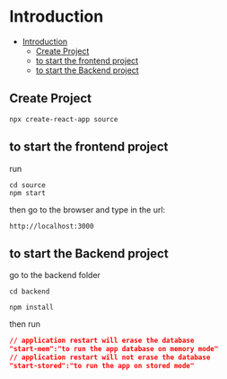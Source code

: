 # Introduction

- [Introduction](#introduction)
  - [Create Project](#create-project)
  - [to start the frontend project](#to-start-the-frontend-project)
  - [to start the Backend project](#to-start-the-backend-project)

## Create Project

```shell
npx create-react-app source
```

## to start the frontend project

run

```shell
cd source
npm start
```

then go to the browser and type in the url:

```shell
http://localhost:3000
```

## to start the Backend project

go to the backend folder

```shell
cd backend
```

```shell
npm install
```

then run

```json
// application restart will erase the database
"start-mem":"to run the app database on memory mode"
// application restart will not erase the database
"start-stored":"to run the app on stored mode"
```
